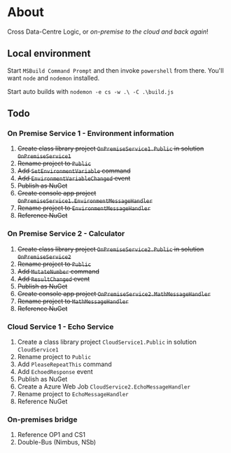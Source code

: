 # About
Cross Data-Centre Logic, or *on-premise to the cloud and back again*!

## Local environment
Start `MSBuild Command Prompt` and then invoke `powershell` from there.
You'll want `node` and `nodemon` installed.

Start auto builds with `nodemon -e cs -w .\ -C .\build.js`

## Todo
### On Premise Service 1 - Environment information
1. ~~Create class library project `OnPremiseService1.Public` in solution `OnPremiseService1`~~
2. ~~Rename project to `Public`~~
3. ~~Add `SetEnvironmentVariable` command~~
4. ~~Add `EnvironmentVariableChanged` event~~
5. ~~Publish as NuGet~~
6. ~~Create console app project `OnPremiseService1.EnvironmentMessageHandler`~~
7. ~~Rename project to `EnvironmentMessageHandler`~~
8. ~~Reference NuGet~~

### On Premise Service 2 - Calculator
1. ~~Create class library project `OnPremiseService2.Public` in solution `OnPremiseService2`~~
2. ~~Rename project to `Public`~~
3. ~~Add `MutateNumber` command~~
4. ~~Add `ResultChanged` event~~
5. ~~Publish as NuGet~~
6. ~~Create console app project `OnPremiseService2.MathMessageHandler`~~
7. ~~Rename project to `MathMessageHandler`~~
8. ~~Reference NuGet~~

### Cloud Service 1 - Echo Service
1. Create a class library project `CloudService1.Public` in solution `CloudService1` 
2. Rename project to `Public`
3. Add `PleaseRepeatThis` command
4. Add `EchoedResponse` event
5. Publish as NuGet
6. Create a Azure Web Job `CloudService2.EchoMessageHandler`
7. Rename project to `EchoMessageHandler`
8. Reference NuGet 

### On-premises bridge
1. Reference OP1 and CS1
2. Double-Bus (Nimbus, NSb)